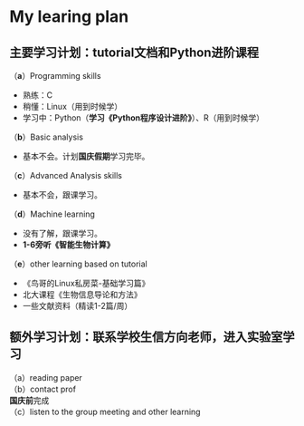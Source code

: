 # My learing plan

## 主要学习计划：tutorial文档和Python进阶课程
（**a**）Programming skills  
- 熟练：C  
- 稍懂：Linux（用到时候学）  
- 学习中：Python（**学习《Python程序设计进阶》**）、R（用到时候学）  

（**b**）Basic analysis  
- 基本不会。计划**国庆假期**学习完毕。

（**c**）Advanced Analysis skills  
- 基本不会，跟课学习。

（**d**）Machine learning  
- 没有了解，跟课学习。  
- **1-6旁听《智能生物计算》**  

（**e**）other learning based on tutorial  
- 《鸟哥的Linux私房菜-基础学习篇》
- 北大课程《生物信息导论和方法》
- 一些文献资料（精读1-2篇/周）  

## 额外学习计划：联系学校生信方向老师，进入实验室学习
（a）reading paper  
（b）contact prof  
**国庆前**完成  
（c）listen to the group meeting and other learning


